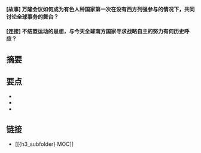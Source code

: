 #### [故事] 万隆会议如何成为有色人种国家第一次在没有西方列强参与的情况下，共同讨论全球事务的舞台？


#### [连接] 不结盟运动的思想，与今天全球南方国家寻求战略自主的努力有何历史呼应？


## 摘要


## 要点

- 
- 
- 

## 链接

- [[{h3_subfolder} MOC]]
